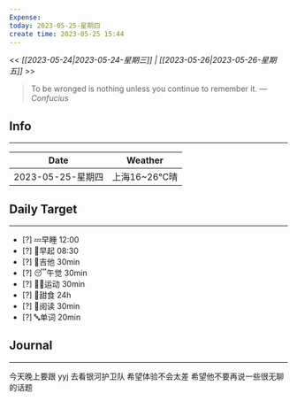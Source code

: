 ```yaml
---
Expense: 
today: 2023-05-25-星期四
create time: 2023-05-25 15:44
---
```


<< *[[2023-05-24|2023-05-24-星期三]] | [[2023-05-26|2023-05-26-星期五]]* >>


> To be wronged is nothing unless you continue to remember it.
> — <cite>Confucius</cite>


## Info
***
| Date        | Weather      | 
| ----------- | ------------ |
| 2023-05-25-星期四 |  上海16~26℃晴 |


## Daily Target 
***
- [?] 💤早睡   12:00
- [?] 🌅早起    08:30
- [?] 🎵吉他    30min
- [?] 😴午觉    30min
- [?] 🏃‍♀️运动    30min  
- [?] 🚫甜食    24h
- [?] 📖阅读    30min 
- [?] 🔤单词    20min    


##  Journal
***

今天晚上要跟 yyj 去看银河护卫队
希望体验不会太差
希望他不要再说一些很无聊的话题